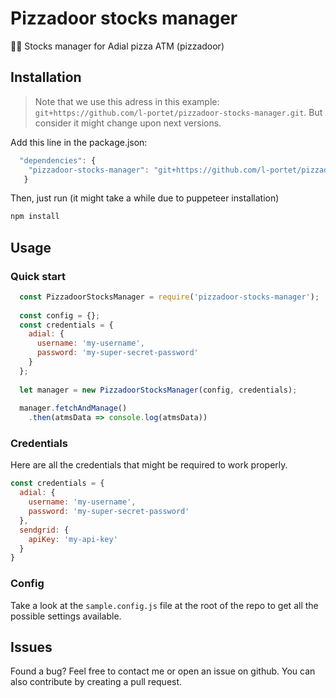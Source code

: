# Pizzadoor stocks manager
🍕🤖 Stocks manager for Adial pizza ATM (pizzadoor)

## Installation
> Note that we use this adress in this example: `git+https://github.com/l-portet/pizzadoor-stocks-manager.git`. But consider it might change upon next versions.

Add this line in the package.json:
```javascript
  "dependencies": {
    "pizzadoor-stocks-manager": "git+https://github.com/l-portet/pizzadoor-stocks-manager.git"
   }
```
Then, just run (it might take a while due to puppeteer installation)
```bash
npm install
```

## Usage
### Quick start
```javascript
  const PizzadoorStocksManager = require('pizzadoor-stocks-manager');
  
  const config = {};
  const credentials = {
    adial: {
      username: 'my-username',
      password: 'my-super-secret-password'
    }
  };
  
  let manager = new PizzadoorStocksManager(config, credentials);
  
  manager.fetchAndManage()
    .then(atmsData => console.log(atmsData))
```

### Credentials
Here are all the credentials that might be required to work properly.
```javascript
const credentials = {
  adial: {
    username: 'my-username',
    password: 'my-super-secret-password'
  },
  sendgrid: {
    apiKey: 'my-api-key'
  }
}
```

### Config
Take a look at the `sample.config.js` file at the root of the repo to get all the possible settings available.

## Issues
Found a bug? Feel free to contact me or open an issue on github. You can also contribute by creating a pull request.
